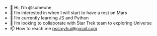 - 👋 Hi, I’m @someone
- 👀 I’m interested in when I will start to have a rest on Mars
- 🌱 I’m currently learning JS and Python
- 💞️ I’m looking to collaborate with Star Trek team to exploring Universe
- 📫 How to reach me pssmyhui@gmail.com

<!---
pssmyhui/pssmyhui is a ✨ special ✨ repository because its `README.md` (this file) appears on your GitHub profile.
You can click the Preview link to take a look at your changes.
--->
